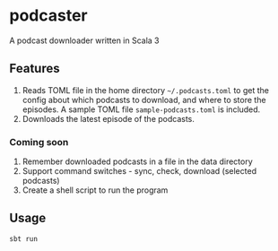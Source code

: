# podcaster
A podcast downloader written in Scala 3

## Features
1. Reads TOML file in the home directory `~/.podcasts.toml`  to get the config about which podcasts to download, and where to store the episodes. A sample TOML file `sample-podcasts.toml` is included.
2. Downloads the latest episode of the podcasts.

### Coming soon

1. Remember downloaded podcasts in a file in the data directory
2. Support command switches - sync, check, download (selected podcasts)
3. Create a shell script to run the program

## Usage
```
sbt run
```



